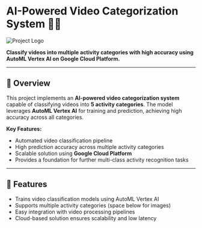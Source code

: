 # AI-Powered Video Categorization System 🎥🤖

![Project Logo](path-to-your-main-image.png)

**Classify videos into multiple activity categories with high accuracy using AutoML Vertex AI on Google Cloud Platform.**

---

## 🔹 Overview

This project implements an **AI-powered video categorization system** capable of classifying videos into **5 activity categories**. The model leverages **AutoML Vertex AI** for training and prediction, achieving high accuracy across all categories.  

**Key Features:**

- Automated video classification pipeline  
- High prediction accuracy across multiple activity categories  
- Scalable solution using **Google Cloud Platform**  
- Provides a foundation for further multi-class activity recognition tasks  

---

## 🔹 Features

- Trains video classification models using AutoML Vertex AI  
- Supports multiple activity categories (space below for images)  
- Easy integration with video processing pipelines  
- Cloud-based solution ensures scalability and low latency  
